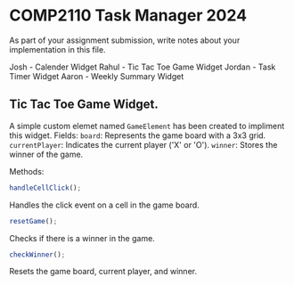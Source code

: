 # COMP2110 Task Manager 2024

As part of your assignment submission, write notes about your implementation
in this file.

Josh - Calender Widget
Rahul - Tic Tac Toe Game Widget
Jordan - Task Timer Widget
Aaron - Weekly Summary Widget


## Tic Tac Toe  Game Widget.

A simple custom elemet named `GameElement` has been created to impliment this widget. 
Fields:
`board`: 
    Represents the game board with a 3x3 grid.
`currentPlayer`: 
    Indicates the current player ('X' or 'O').
`winner`: 
    Stores the winner of the game.

Methods:
```javascript 
handleCellClick();
```
Handles the click event on a cell in the game board.
```javascript 
resetGame();
```
Checks if there is a winner in the game.
```javascript 
checkWinner();
```
Resets the game board, current player, and winner.